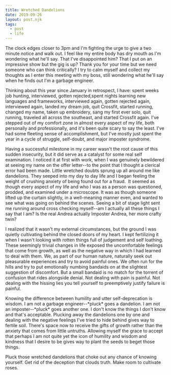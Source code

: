 ```yaml
---
title: Wretched Dandelions
date: 2019-09-26
layout: post.njk
tags:
  - post
  - life
---
```


The clock edges closer to 3pm and I'm fighting the urge to give a two minute notice and walk out. I feel like my entire body has dry mouth as I'm wondering what he'll say. That I've disappointed him? That I put on an impressive show but the gig is up? Thank you for your time but we need someone who can think critically? I try to calm myself and collect my thoughts as I enter this meeting with my boss, still wondering what he'll say when he finds out I'm a garbage engineer.

Thinking about this year since January in retrospect, I have: spent weeks job hunting, interviewed,&nbsp;gotten rejected,spent nights learning new languages and frameworks, interviewed again, gotten rejected again, interviewed again, landed my dream job, quit Crossfit, started running, changed my name, taken up embroidery, sang my first ever solo, quit running, traveled all across the southeast, and started Crossfit again. I've stepped out of my comfort zone in almost every aspect of my life, both personally and professionally, and it's been quite scary to say the least. I've had some fleeting sense of accomplishment, but I've mostly just spent the year in a cycle of struggle, self-doubt, and major imposter syndrome.

<p>Having a successful milestone in my career wasn't the root cause of this sudden insecurity, but it did serve as a catalyst for some real self examination. I noticed it at first with work, when I was genuinely bewildered at seeing my name on the offer letter--to the point that I thought a clerical error had been made. Little wretched doubts sprung up all around me like dandelions. They seeped into my day to day life and I began feeling the weight of crushing anxiety of being found out for a fraud.&nbsp; It seemed as though every aspect of my life and who I was as a person was questioned, prodded, and examined under a microscope. It was as though someone lifted up the curtain slightly, in a well-meaning manner even, and wanted to see what was going on behind the scenes. Seeing a bit of stage light sent me running around cross checking myself--am I actually all these things I say that I am? Is the real Andrea actually Imposter Andrea, her more crafty twin?</p>
<p>I realized that it wasn't my external circumstances, but the ground I was quietly cultivating behind the closed doors of my heart. I kept fertilizing it when I wasn't looking with rotten things full of judgement and self loathing. These seemingly trivial changes in life exposed the uncomfortable feelings that come from growth, as well as the negative way in which I had learned to deal with them. We, as part of our human nature, naturally seek out pleasurable experiences and try to avoid painful ones. We often run for the hills and try to put emotionally numbing bandaids on at the slightest suggestion of discomfort. But a small bandaid is no match for the torrent of confusion that rides alongside denial. Not dealing with pain is painful. Not dealing with the hissing lies you tell yourself to preemptively justify failure is painful.</p>
<p>Knowing the difference between humility and utter self-deprecation is wisdom. I am not a garbage engineer--*pluck* goes a dandelion. I am not an imposter--*pluck* goes another one. I don't know the things I don't know and that's acceptable. Plucking away the dandelions one by one and dealing with the negative feelings I've tried to hide behind gives way to fertile soil. There's space now to receive the gifts of growth rather than the anxiety that comes from little untruths. Allowing myself the grace to accept that perhaps I am not quite yet the icon of humility and wisdom and kindness that I desire to be gives way to plant the seeds to beget those things.</p>
<p>Pluck those wretched dandelions that choke out any chance of knowing yourself. Get rid of the deception that clouds truth. Make room to cultivate roses.</p>
<p>&nbsp;</p>
